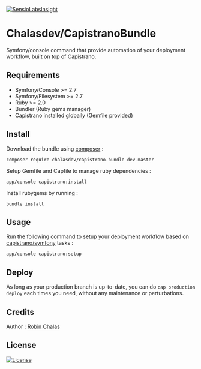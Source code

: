 [![SensioLabsInsight](https://insight.sensiolabs.com/projects/a1b5a249-e656-4a0f-af57-77f8f84f2e74/mini.png)](https://insight.sensiolabs.com/projects/a1b5a249-e656-4a0f-af57-77f8f84f2e74)

# Chalasdev/CapistranoBundle

Symfony/console command that provide automation of your deployment workflow, built on top of Capistrano.

## Requirements

- Symfony/Console >= 2.7
- Symfony/Filesystem >= 2.7
- Ruby >= 2.0
- Bundler (Ruby gems manager)
- Capistrano installed globally (Gemfile provided)

## Install

Download the bundle using [composer](http://getcomposer.org/) :

```composer require chalasdev/capistrano-bundle dev-master```

Setup Gemfile and Capfile to manage ruby dependencies :

```app/console capistrano:install```

Install rubygems by running :

```bundle install```

## Usage

Run the following command to setup your deployment workflow based on [capistrano/symfony](https://github.com/capistrano/symfony) tasks :

```app/console capistrano:setup```

## Deploy

As long as your production branch is up-to-date, you can do ```cap production deploy``` each times you need, without any maintenance or perturbations.

## Credits

Author : [Robin Chalas](https:/github.com/chalasr)

## License

[![License](http://img.shields.io/:license-gpl3-blue.svg)](http://www.gnu.org/licenses/gpl-3.0.html)
